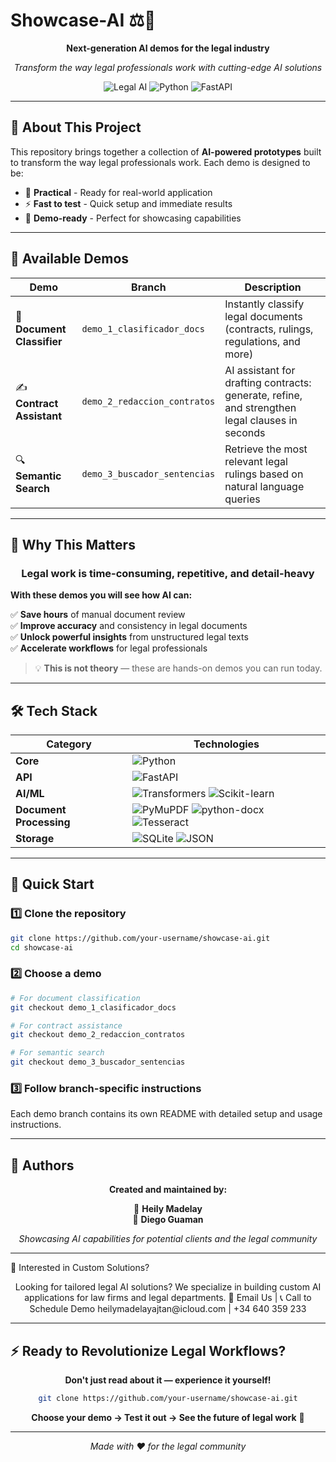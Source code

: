 # Showcase-AI ⚖️🤖

<div align="center">

**Next-generation AI demos for the legal industry**

*Transform the way legal professionals work with cutting-edge AI solutions*

![Legal AI](https://img.shields.io/badge/Legal%20AI-Powered-blue?style=for-the-badge)
![Python](https://img.shields.io/badge/Python-3.10+-green?style=for-the-badge&logo=python)
![FastAPI](https://img.shields.io/badge/FastAPI-Modern-teal?style=for-the-badge&logo=fastapi)

---

</div>

## 🎯 **About This Project**

This repository brings together a collection of **AI-powered prototypes** built to transform the way legal professionals work. Each demo is designed to be:

- 🚀 **Practical** - Ready for real-world application
- ⚡ **Fast to test** - Quick setup and immediate results  
- 🎪 **Demo-ready** - Perfect for showcasing capabilities

---

## 📂 **Available Demos**

| Demo | Branch | Description |
|------|--------|-------------|
| 📄 **Document Classifier** | `demo_1_clasificador_docs` | Instantly classify legal documents (contracts, rulings, regulations, and more) |
| ✍️ **Contract Assistant** | `demo_2_redaccion_contratos` | AI assistant for drafting contracts: generate, refine, and strengthen legal clauses in seconds |
| 🔍 **Semantic Search** | `demo_3_buscador_sentencias` | Retrieve the most relevant legal rulings based on natural language queries |

---

## 🚀 **Why This Matters**

<div align="center">

### Legal work is time-consuming, repetitive, and detail-heavy

</div>

**With these demos you will see how AI can:**

✅ **Save hours** of manual document review  
✅ **Improve accuracy** and consistency in legal documents  
✅ **Unlock powerful insights** from unstructured legal texts  
✅ **Accelerate workflows** for legal professionals  

> 💡 **This is not theory** — these are hands-on demos you can run today.

---

## 🛠️ **Tech Stack**

<div align="center">

| Category | Technologies |
|----------|-------------|
| **Core** | ![Python](https://img.shields.io/badge/Python-3.10+-3776ab?style=flat&logo=python&logoColor=white) |
| **API** | ![FastAPI](https://img.shields.io/badge/FastAPI-009688?style=flat&logo=fastapi&logoColor=white) |
| **AI/ML** | ![Transformers](https://img.shields.io/badge/🤗_Transformers-FFD21E?style=flat) ![Scikit-learn](https://img.shields.io/badge/Scikit--learn-F7931E?style=flat&logo=scikit-learn&logoColor=white) |
| **Document Processing** | ![PyMuPDF](https://img.shields.io/badge/PyMuPDF-red?style=flat) ![python-docx](https://img.shields.io/badge/python--docx-blue?style=flat) ![Tesseract](https://img.shields.io/badge/Tesseract_OCR-green?style=flat) |
| **Storage** | ![SQLite](https://img.shields.io/badge/SQLite-003B57?style=flat&logo=sqlite&logoColor=white) ![JSON](https://img.shields.io/badge/JSON-000000?style=flat&logo=json&logoColor=white) |

</div>

---

## 🚦 **Quick Start**

### 1️⃣ Clone the repository
```bash
git clone https://github.com/your-username/showcase-ai.git
cd showcase-ai
```

### 2️⃣ Choose a demo
```bash
# For document classification
git checkout demo_1_clasificador_docs

# For contract assistance  
git checkout demo_2_redaccion_contratos

# For semantic search
git checkout demo_3_buscador_sentencias
```

### 3️⃣ Follow branch-specific instructions
Each demo branch contains its own README with detailed setup and usage instructions.

---

## 👥 **Authors**

<div align="center">

**Created and maintained by:**

🔸 **Heily Madelay**  
🔸 **Diego Guaman**

*Showcasing AI capabilities for potential clients and the legal community*

</div>

---

🤝 Interested in Custom Solutions?

<div align="center">
Looking for tailored legal AI solutions?
We specialize in building custom AI applications for law firms and legal departments.
📧 Email Us | 📞 Call to Schedule Demo
heilymadelayajtan@icloud.com | +34 640 359 233
</div>

---

## ⚡ **Ready to Revolutionize Legal Workflows?**

<div align="center">

**Don't just read about it — experience it yourself!**

```bash
git clone https://github.com/your-username/showcase-ai.git
```

**Choose your demo → Test it out → See the future of legal work** 🚀

---

*Made with ❤️ for the legal community*

</div>
